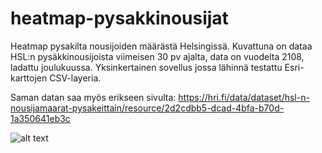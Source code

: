 # heatmap-pysakkinousijat
Heatmap pysakilta nousijoiden määrästä Helsingissä.
Kuvattuna on dataa HSL:n pysäkkinousijoista viimeisen 30 pv ajalta, data on vuodelta 2108, ladattu joulukuussa.
Yksinkertainen sovellus jossa lähinnä testattu Esri-karttojen CSV-layeria.

Saman datan saa myös erikseen sivulta: https://hri.fi/data/dataset/hsl-n-nousijamaarat-pysakeittain/resource/2d2cdbb5-dcad-4bfa-b70d-1a350641eb3c

![alt text](https://user-images.githubusercontent.com/33871021/50056841-4444d180-016b-11e9-906b-0b34d5283671.PNG)



